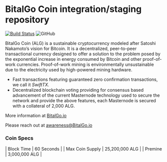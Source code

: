 BitalGo Coin integration/staging repository
=================================================
[![Build Status](https://travis-ci.org/BitalGo/BitalGo.svg?branch=master)](https://travis-ci.org/BitalGo/BitalGo) ![GitHub](https://img.shields.io/github/license/mashape/apistatus.svg)

BitalGo Coin (ALG) is a sustainable cryptocurrency modeled after Satoshi Nakamoto’s vision for Bitcoin. It is a decentralized, peer-to-peer transactional currency designed to offer a solution to the problem posed by the exponential increase in energy consumed by Bitcoin and other proof-of-work currencies. Proof-of-work mining is environmentally unsustainable due to the electricity used by high-powered mining hardware.

- Fast transactions featuring guaranteed zero confirmation transactions, we call it _SwiftTX_.
- Decentralized blockchain voting providing for consensus based advancement of the current Masternode
  technology used to secure the network and provide the above features, each Masternode is secured
  with a collateral of 2,000 ALG.

More information at [BitalGo.io](http://www.BitalGo.io)

Please reach out at awareness@BitalGo.io

### Coin Specs
| Block Time                  | 60 Seconds      |
| Max Coin Supply             | 25,200,000 ALG |
| Premine                     | 3,000,000 ALG    |
